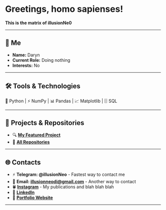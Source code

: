 # Greetings, homo sapienses!

**This is the matrix of illusionNe0**

---

## 🦋 Me

- **Name:** Daryn
- **Current Role:** Doing nothing
- **Interests:** No

---

## 🛠️ Tools & Technologies

🐍 Python | ⚡ NumPy | 📊 Pandas | 📈 Matplotlib | 🗄️ SQL

---

## 🧩 Projects & Repositories
- 🔍 **[My Featured Project]()**
- 📂 **[All Repositories]()**

---

## 🌐 Contacts
- ⚡️ **Telegram: @illusionNeo** - Fastest way to contact me
- 📧 **Email: illusionneodi@gmail.com** - Another way to contact
- 🍀 **[Instagram](https://www.instagram.com/cobalionn/)** - My publications and blah blah blah
- 🔗 **[LinkedIn]()**
- 🪬 **[Portfolio Website]()**

---

